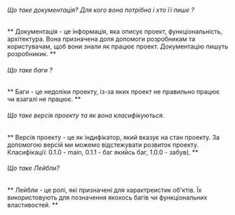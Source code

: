 ###### Що таке документація? Для кого вона потрібна і хто її пише ?
** Документація - це інформація, яка описує проект, функціональність, архітектура. Вона призначена доля допомоги розробникам та користувачам, щоб вони знали як працює проект. Документацію пишуть розробникик. **  
 
###### Що таке баги ? 
** Баги - це недоліки проекту, із-за яких проект не правильно працює чи взагалі не працює. **  

###### Що таке версія проекту та як вона класифікуються.  
** Версія проекту - це як індифікатор, який вказує на стан проекту. За допомогою версій ми можемо відстежувати розвиток проекту. Класифікації: 0.1.0 - main, 0.1.1 - баг якийсь баг, 1.0.0 - забув(. **  

###### Що таке Лейбли?
** Лейбли - це ролі, які призначені для характреистик об'ктів. Їх використовують для позначення якохось багів чи функціональних властивостей. **  

